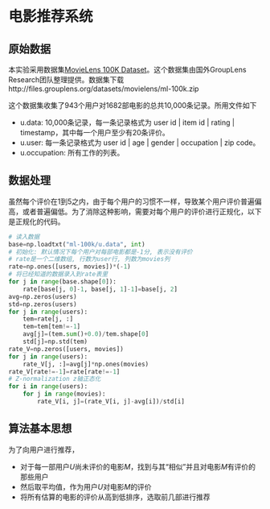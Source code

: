 # 电影推荐系统

## 原始数据

本实验采用数据集[MovieLens 100K Dataset](http://grouplens.org/datasets/movielens/)。这个数据集由国外GroupLens Research团队整理提供。数据集下载http://files.grouplens.org/datasets/movielens/ml-100k.zip

这个数据集收集了943个用户对1682部电影的总共10,000条记录。所用文件如下

- u.data: 10,000条记录，每一条记录格式为 user id | item id | rating | timestamp，其中每一个用户至少有20条评价。
- u.user: 每一条记录格式为 user id | age | gender | occupation | zip code。
- u.occupation: 所有工作的列表。



## 数据处理

虽然每个评价在1到5之内，由于每个用户的习惯不一样，导致某个用户评价普遍偏高，或者普遍偏低。为了消除这种影响，需要对每个用户的评价进行正规化，以下是正规化的代码。

```python
# 读入数据
base=np.loadtxt("ml-100k/u.data", int)
# 初始化: 默认情况下每个用户对每部电影都是-1分, 表示没有评价
# rate是一个二维数组, 行数为user行, 列数为movies列
rate=np.ones([users, movies])*(-1)
# 将已经知道的数据录入到rate表里
for j in range(base.shape[0]):
    rate[base[j, 0]-1, base[j, 1]-1]=base[j, 2]
avg=np.zeros(users)
std=np.zeros(users)
for j in range(users):
    tem=rate[j, :]
    tem=tem[tem!=-1]
    avg[j]=(tem.sum()+0.0)/tem.shape[0]
    std[j]=np.std(tem)
rate_V=np.zeros([users, movies])
for j in range(users):
    rate_V[j, :]=avg[j]*np.ones(movies)
rate_V[rate!=-1]=rate[rate!=-1]
# Z-normalization z轴正态化
for i in range(users):
    for j in range(movies):
        rate_V[i, j]=(rate_V[i, j]-avg[i])/std[i]
```



## 算法基本思想

为了向用户进行推荐，

* 对于每一部用户$U$尚未评价的电影$M$，找到与其“相似”并且对电影$M$有评价的那些用户
* 然后取平均值，作为用户$U$对电影$M$的评价
* 将所有估算的电影的评价从高到低排序，选取前几部进行推荐